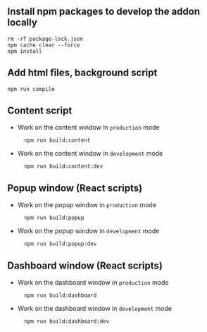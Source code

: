 ## Install npm packages to develop the addon locally

    rm -rf package-lock.json
    npm cache clear --force
    npm install
    
## Add html files, background script 

    npm run compile

## Content script

- Work on the content window in `production` mode
    
        npm run build:content

- Work on the content window in `development` mode
    
        npm run build:content:dev


## Popup window (React scripts)

- Work on the popup window in `production` mode
    
        npm run build:popup

- Work on the popup window in `development` mode
    
        npm run build:popup:dev

## Dashboard window (React scripts)

- Work on the dashboard window in `production` mode
    
        npm run build:dashboard

- Work on the dashboard window in `development` mode
    
        npm run build:dashboard:dev
